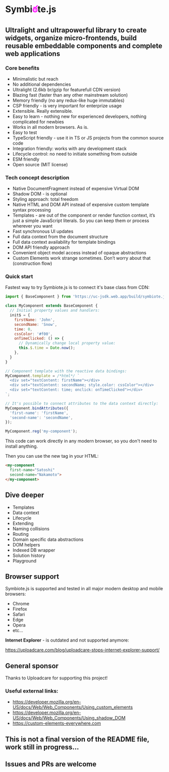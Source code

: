 # Symbi<span style="color:#f0f">ఠ</span>te.js

## Ultralight and ultrapowerful library to create widgets, organize micro-frontends, build reusable embeddable components and complete web applications

### Core benefits
* Minimalistic but reach
* No additional dependencies
* Ultralight (2.6kb br/gzip for featurefull CDN version)
* Blazing fast (faster than any other mainstream solution)
* Memory friendly (no any redux-like huge immutables)
* CSP friendly - is very important for enterprize usage
* Extensible. Really extensible.
* Easy to learn - nothing new for experienced developers, nothing complicated for newbies
* Works in all modern browsers. As is.
* Easy to test
* TypeScript friendly - use it in TS or JS projects from the common source code
* Integration friendly: works with any development stack
* Lifecycle control: no need to initiate something from outside
* ESM friendly
* Open source (MIT license)

### Tech concept description
* Native DocumentFragment instead of expensive Virtual DOM
* Shadow DOM - is optional
* Styling approach: total freedom
* Native HTML and DOM API instead of expensive custom template syntax processing
* Templates - are out of the component or render function context, it’s just a simple JavaScript literals. So you can keep them or process wherever you want
* Fast synchronous UI updates
* Full data context from the document structure
* Full data context availability for template bindings
* DOM API friendly approach
* Convenient object model access instead of opaque abstractions
* Custom Elements work strange sometimes. Don’t worry about that (construction flow)

### Quick start
Fastest way to try Symbiote.js is to connect it's base class from CDN:

```javascript
import { BaseComponent } from 'https://uc-jsdk.web.app/build/symbiote.js';

class MyComponent extends BaseComponent {
  // Initial property values and handlers:
  init$ = {
    firstName: 'John',
    secondName: 'Snow',
    time: 0,
    cssColor: '#f00',
    onTimeClicked: () => {
      // Dynamically change local property value:
      this.$.time = Date.now();
    },
  }
}

// Component template with the reactive data bindings:
MyComponent.template = /*html*/ `
  <div set="textContent: firstName"></div>
  <div set="textContent: secondName; style.color: cssColor"></div>
  <div set="textContent: time; onclick: onTimeClicked"></div>
`;

// It's possible to connect attributes to the data context directly:
MyComponent.bindAttributes({
  'first-name': 'firstName',
  'second-name': 'secondName',
});

MyComponent.reg('my-component');
```

This code can work directly in any modern browser, so you don't need to install anything.

Then you can use the new tag in your HTML:
```html
<my-component 
  first-name="Satoshi" 
  second-name="Nakamoto">
</my-component>
```
## Dive deeper
* Templates
* Data context
* Lifecycle
* Extending
* Naming collisions
* Routing
* Domain specific data abstractions
* DOM helpers
* Indexed DB wrapper
* Solution history
* Playground

## Browser support
Symbiote.js is supported and tested in all major modern desktop and mobile browsers: 
* Chrome
* Firefox
* Safari
* Edge
* Opera
* etc...

**Internet Explorer** - is outdated and not supported anymore:

https://uploadcare.com/blog/uploadcare-stops-internet-explorer-support/

## General sponsor
Thanks to Uploadcare for supporting this project!

### Useful external links:
* https://developer.mozilla.org/en-US/docs/Web/Web_Components/Using_custom_elements
* https://developer.mozilla.org/en-US/docs/Web/Web_Components/Using_shadow_DOM
* https://custom-elements-everywhere.com

## This is not a final version of the README file, work still in progress...

## Issues and PRs are welcome
